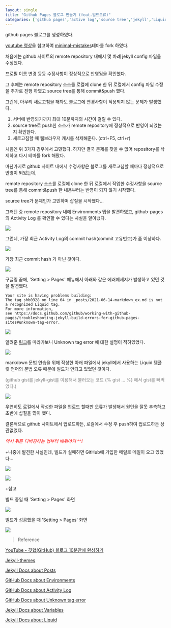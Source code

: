 ```yaml
---
layout: single
title: "Github Pages 블로그 만들기 (feat.빌드오류)"
categories: ['github pages','active log','source tree','jekyll','Liquid','jekyll-gist']
---
```


github pages 블로그를 생성하였다.

[youtube 영상](https://www.youtube.com/watch?v=ACzFIAOsfpM)을 참고하여 [minimal-mistakes](https://github.com/mmistakes/minimal-mistakes)테마를 fork 하였다.

처음에는 github 사이트의 remote repository 내에서 몇 차례 jekyll config 파일을 수정했다.

프로필 이름 변경 등등 수정사항이 정상적으로 반영됨을 확인했다.

그 후에는 remote repository 소스를 로컬에 clone 한 뒤 로컬에서 config 파일 수정을 추가로 진행 하였고 source tree를 통해 commit&push 했다.

그런데, 아무리 새로고침을 해봐도 블로그에 변경사항이 적용되지 않는 문제가 발생했다.

1. 서버에 반영되기까지 최대 10분까지의 시간이 걸릴 수 있다.
2. source tree로 push한 소스가 remote repository에 정상적으로 반영이 되었는지 확인한다.
3. 새로고침할 때 웹브라우저 캐시를 삭제해준다. (ctrl+F5, ctrl+r)

처음엔 위 3가지 경우에서 고민했다.
하지만 결국 문제를 찾을 수 없어 repository를 삭제하고 다시 테마를 fork 해왔다.

마찬가지로 github 사이트 내에서 수정사항은 블로그를 새로고침할 때마다 정상적으로 반영이 되었는데,

remote repository 소스를 로컬에 clone 한 뒤 로컬에서 작업한 수정사항을 source tree를 통해 commit&push 한 내용부터는 반영이 되지 않기 시작했다.

source tree가 문제인가 고민하며 삽질을 시작했다...

그러던 중 remote repository 내에 Environments 탭을 발견하였고,
github-pages 의 Activity Log 를 확인할 수 있다는 사실을 알아냈다.

![](../assets/images/210615140130.png)

그런데, 가장 최근 Activity Log의 commit hash(commit 고유번호)가 좀 이상하다.

![](../assets/images/210615140200.png)

가장 최근 commit hash 가 아닌 것이다.

![](../assets/images/210615140253.png)

구글링 끝에, 
'Setting > Pages' 메뉴에서 아래와 같은 에러메세지가 발생하고 있던 것을 발견했다.

```
Your site is having problems building: 
The tag shb0328 on line 64 in _posts/2021-06-14-markdown_ex.md is not a recognized Liquid tag.
For more information, 
see https://docs.github.com/github/working-with-github-pages/troubleshooting-jekyll-build-errors-for-github-pages-sites#unknown-tag-error.
```

![](../assets/images/210615140437.png)

알려준 [링크](https://docs.github.com/github/working-with-github-pages/troubleshooting-jekyll-build-errors-for-github-pages-sites#unknown-tag-error)를 따라가보니 Unknown tag error 에 대한 설명이 적혀있었다.

![](../assets/images/210615140549.png)

markdown 문법 연습을 위해 작성한 아래 파일에서 jekyll에서 사용하는 Liquid 템플릿 언어의 문법 오류 때문에 빌드가 안되고 있었던 것이다.

<span style="color:grey">(github gist를 jekyll-gist를 이용해서 불러오는 코드 {% gist ... %} 에서 gist를 빼먹었다.)</span>

![](../assets/images/210615140623.png)

우연히도 로컬에서 작성한 파일을 업로드 할때만 오류가 발생해서 원인을 잘못 추측하고 초반에 삽질을 많이 했다. 

결론적으로 github 사이트에서 업로드하든, 로컬에서 수정 후 push하여 업로드하든 상관없었다.

<span style="color:red">*역시 뭐든 디버깅하는 법부터 배워야지 ^^!*</span>

+나중에 발견한 사실인데, 빌드가 실패하면 GitHub에 가입한 메일로 메일이 오고 있었다...

![](../assets/images/210615141016.png)

![](../assets/images/210615141011.png)

+참고

빌드 중일 때 'Setting > Pages' 화면

![](../assets/images/210615144410.png)

빌드가 성공했을 때 'Setting > Pages' 화면

![](../assets/images/210615144425.png)

>Reference

[YouTube - 깃헙(GitHub) 블로그 10분안에 완성하기](https://www.youtube.com/watch?v=ACzFIAOsfpM)

[Jekyll-themes](https://github.com/topics/jekyll-theme)

[Jekyll Docs about Posts](https://jekyllrb.com/docs/posts/)

[GitHub Docs about Environments](https://docs.github.com/en/actions/reference/environments)

[GitHub Docs about Activity Log](https://docs.github.com/en/github/administering-a-repository/managing-repository-settings/viewing-deployment-activity-for-your-repository)

[GitHub Docs about Unknown tag error](https://docs.github.com/en/pages/setting-up-a-github-pages-site-with-jekyll/troubleshooting-jekyll-build-errors-for-github-pages-sites#unknown-tag-error)

[Jekyll Docs about Variables](https://jekyllrb.com/docs/variables/)

[Jekyll Docs about Liquid](https://jekyllrb.com/docs/liquid/)